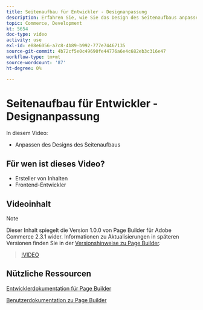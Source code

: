 ```yaml
---
title: Seitenaufbau für Entwickler - Designanpassung
description: Erfahren Sie, wie Sie das Design des Seitenaufbaus anpassen.
topic: Commerce, Development
kt: 5654
doc-type: video
activity: use
exl-id: e88e6056-a7c8-4b89-b992-777e74467135
source-git-commit: 4b72cf5e0c49690fe44776a6e4c682eb3c316e47
workflow-type: tm+mt
source-wordcount: '87'
ht-degree: 0%

---
```


# Seitenaufbau für Entwickler - Designanpassung

In diesem Video:

- Anpassen des Designs des Seitenaufbaus

## Für wen ist dieses Video?

- Ersteller von Inhalten
- Frontend-Entwickler

## Videoinhalt

>[!NOTE]
>
>Dieser Inhalt spiegelt die Version 1.0.0 von Page Builder für Adobe Commerce 2.3.1 wider. Informationen zu Aktualisierungen in späteren Versionen finden Sie in der [Versionshinweise zu Page Builder](https://devdocs.magento.com/page-builder/docs/release-notes.html).

>[!VIDEO](https://video.tv.adobe.com/v/35713?quality=12&learn=on)

## Nützliche Ressourcen

[Entwicklerdokumentation für Page Builder](https://devdocs.magento.com/page-builder/docs/index.html)

[Benutzerdokumentation zu Page Builder](https://docs.magento.com/user-guide/cms/page-builder.html)
